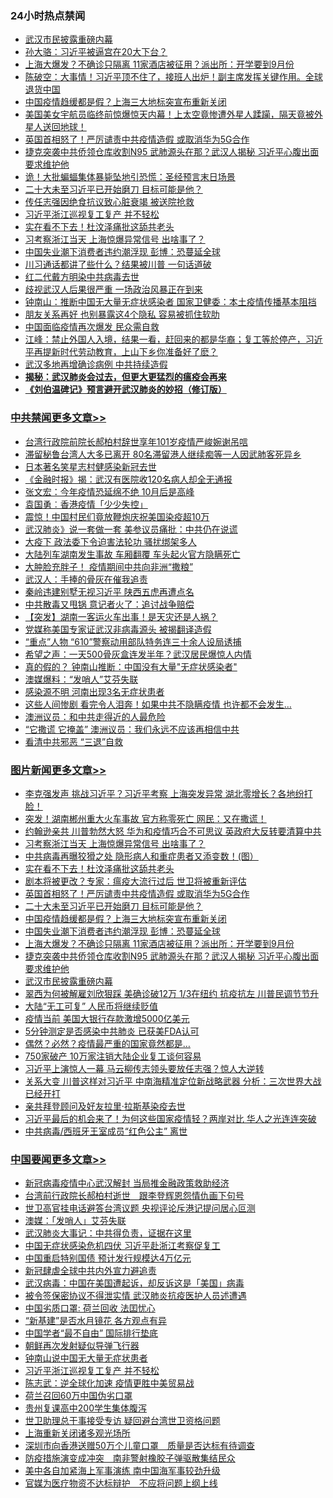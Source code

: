<div class="catlist">
<h3>24小时热点禁闻</h3>
<ul>
<li><a href="https://github.com/fqnews/bnews/blob/master/topimagenews/20200329/1302773.md">武汉市民披露重磅内幕</a></li>
<li><a href="https://github.com/fqnews/bnews/blob/master/ssgc/20200329/1302761.md">孙大骆：习近平被逼宫在20大下台？</a></li>
<li><a href="https://github.com/fqnews/bnews/blob/master/topimagenews/20200330/1302804.md">上海大爆发？不确诊只隔离 11家酒店被征用？派出所：开学要到9月份</a></li>
<li><a href="https://github.com/fqnews/bnews/blob/master/cbnews/20200330/1302896.md">陈破空：大事情！习近平顶不住了，接班人出炉！副主席发挥关键作用。全球退货中国 </a></li>
<li><a href="https://github.com/fqnews/bnews/blob/master/topimagenews/20200330/1302911.md">中国疫情趋缓都是假？上海三大地标突宣布重新关闭</a></li>
<li><a href="https://github.com/fqnews/bnews/blob/master/funmedia/20200330/1302898.md">美国美女宇航员临终前惊爆惊天内幕！上太空竟惨遭外星人蹂躏，隔天竟被外星人送回地球！</a></li>
<li><a href="https://github.com/fqnews/bnews/blob/master/topimagenews/20200330/1303155.md">英国首相怒了！严厉谴责中共疫情造假 或取消华为5G合作</a></li>
<li><a href="https://github.com/fqnews/bnews/blob/master/topimagenews/20200329/1302796.md">捷克突袭中共侨领仓库收割N95 武肺源头在那？武汉人揭秘 习近平心腹出面要求维护他</a></li>
<li><a href="https://github.com/fqnews/bnews/blob/master/cnnews/20200330/1302868.md">诡！大批蝙蝠集体暴毙坠地引恐慌：圣经预言末日场景</a></li>
<li><a href="https://github.com/fqnews/bnews/blob/master/topimagenews/20200330/1302991.md">二十大未至习近平已开始磨刀 目标可能是他？</a></li>
<li><a href="https://github.com/fqnews/bnews/blob/master/cbnews/20200330/1303231.md">传任志强因绝食抗议致心脏衰竭 被送院抢救</a></li>
<li><a href="https://github.com/fqnews/bnews/blob/master/headline/20200330/1302824.md">习近平浙江巡视复工复产 并不轻松</a></li>
<li><a href="https://github.com/fqnews/bnews/blob/master/topimagenews/20200330/1303237.md">实在看不下去！杜汶泽痛批这舔共老头</a></li>
<li><a href="https://github.com/fqnews/bnews/blob/master/topimagenews/20200330/1303284.md">习考察浙江当天 上海惊爆异常信号 出啥事了？</a></li>
<li><a href="https://github.com/fqnews/bnews/blob/master/topimagenews/20200330/1302854.md">中国失业潮下消费者违约潮浮现 彭博：恐蔓延全球</a></li>
<li><a href="https://github.com/fqnews/bnews/blob/master/cnnews/20200330/1303006.md">川习通话都讲了些什么？结果被川普 一句话道破</a></li>
<li><a href="https://github.com/fqnews/bnews/blob/master/cbnews/20200330/1303156.md">红二代戴方明染中共病毒去世</a></li>
<li><a href="https://github.com/fqnews/bnews/blob/master/baitai/20200330/1303229.md">歧视武汉人后果很严重 一场政治风暴正在到来</a></li>
<li><a href="https://github.com/fqnews/bnews/blob/master/cbnews/20200329/1302733.md">钟南山：推断中国无大量无症状感染者 国家卫健委：本土疫情传播基本阻挡</a></li>
<li><a href="https://github.com/fqnews/bnews/blob/master/funmedia/20200330/1302891.md">朋友关系再好 也别暴露这4个隐私 容易被抓住软肋</a></li>
<li><a href="https://github.com/fqnews/bnews/blob/master/ssgc/20200329/1302787.md">中国面临疫情再次爆发 民众需自救</a></li>
<li><a href="https://github.com/fqnews/bnews/blob/master/cbnews/20200330/1303235.md">江峰：禁止外国人入境，结果一看，赶回来的都是华裔；复工等於停产，习近平再提新时代劳动教育，上山下乡你准备好了麽？</a></li>
<li><a href="https://github.com/fqnews/bnews/blob/master/cbnews/20200330/1302946.md">武汉多地再增确诊病例 中共持续造假</a></li>
<li><b><a href="https://github.com/fqnews/bnews/blob/master/comments/20200211/1275071.md" target="_blank">揭秘：武汉肺炎会过去，但更大更猛烈的瘟疫会再来</a></b></li>
<li><b><a href="https://github.com/fqnews/bnews/blob/master/comments/20200207/1272816.md" target="_blank">《刘伯温碑记》预言避开武汉肺炎的妙招（修订版）</a></b></li>
</ul>
</div>

<div class="catlist">
<h3><a href="https://github.com/fqnews/bnews/blob/master/cbnews/" target="_blank">中共禁闻</a><span><a href="https://github.com/fqnews/bnews/blob/master/cbnews/" target="_blank" rel="nofollow">更多文章>></a></span></h3>
<ul>
<li><a href="https://github.com/fqnews/bnews/blob/master/cbnews/20200330/1303382.md" target="_blank">台湾行政院前院长郝柏村辞世享年101岁疫情严峻婉谢吊唁</a></li>
<li><a href="https://github.com/fqnews/bnews/blob/master/cbnews/20200330/1303372.md" target="_blank">滞留秘鲁台湾人大多已离开  80名滞留港人继续痴等一人因武肺客死异乡</a></li>
<li><a href="https://github.com/fqnews/bnews/blob/master/cbnews/20200330/1303371.md" target="_blank">日本著名笑星志村健感染新冠去世</a></li>
<li><a href="https://github.com/fqnews/bnews/blob/master/cbnews/20200330/1303365.md" target="_blank">《金融时报》揭：武汉有医院收120名病人却全无通报</a></li>
<li><a href="https://github.com/fqnews/bnews/blob/master/cbnews/20200330/1303364.md" target="_blank">张文宏：今年疫情恐延绵不绝 10月后是高峰</a></li>
<li><a href="https://github.com/fqnews/bnews/blob/master/cbnews/20200330/1303358.md" target="_blank">袁国勇︰香港疫情「少少失控」</a></li>
<li><a href="https://github.com/fqnews/bnews/blob/master/cbnews/20200330/1303340.md" target="_blank">震惊！中国村民们竟放鞭炮庆祝美国染疫超10万</a></li>
<li><a href="https://github.com/fqnews/bnews/blob/master/cbnews/20200330/1303327.md" target="_blank">武汉肺炎》说一套做一套 美参议员痛批：中共仍在说谎</a></li>
<li><a href="https://github.com/fqnews/bnews/blob/master/cbnews/20200330/1303322.md" target="_blank">大疫下 政法委下令迫害法轮功 骚扰绑架多人</a></li>
<li><a href="https://github.com/fqnews/bnews/blob/master/cbnews/20200330/1303321.md" target="_blank">大陆列车湖南发生事故 车厢翻覆 车头起火官方隐瞒死亡</a></li>
<li><a href="https://github.com/fqnews/bnews/blob/master/cbnews/20200330/1303313.md" target="_blank">大肿脸充胖子！ 疫情期间中共向非洲“撒粮”</a></li>
<li><a href="https://github.com/fqnews/bnews/blob/master/cbnews/20200330/1303298.md" target="_blank">武汉人：手捧的骨灰在催我追责</a></li>
<li><a href="https://github.com/fqnews/bnews/blob/master/cbnews/20200330/1303294.md" target="_blank">秦岭违建别墅无视习近平 陕西五虎再遭点名</a></li>
<li><a href="https://github.com/fqnews/bnews/blob/master/cbnews/20200330/1303287.md" target="_blank">中共散毒又甩锅 意记者火了：追讨战争赔偿</a></li>
<li><a href="https://github.com/fqnews/bnews/blob/master/cbnews/20200330/1303286.md" target="_blank">【突发】湖南一客运火车出事！是天灾还是人祸？</a></li>
<li><a href="https://github.com/fqnews/bnews/blob/master/cbnews/20200330/1303282.md" target="_blank">党媒称美国专家证武汉非病毒源头 被揭翻译造假</a></li>
<li><a href="https://github.com/fqnews/bnews/blob/master/cbnews/20200330/1303278.md" target="_blank">“重点”人物 “610”警察动用部队特务连三十余人设局诱捕</a></li>
<li><a href="https://github.com/fqnews/bnews/blob/master/cbnews/20200330/1303269.md" target="_blank">希望之声：一天500骨灰盒连发半年？武汉居民爆惊人内情</a></li>
<li><a href="https://github.com/fqnews/bnews/blob/master/cbnews/20200330/1303264.md" target="_blank">真的假的？ 钟南山推断：中国没有大量&quot;无症状感染者&quot;</a></li>
<li><a href="https://github.com/fqnews/bnews/blob/master/cbnews/20200330/1303263.md" target="_blank">澳媒爆料：“发哨人”艾芬失联</a></li>
<li><a href="https://github.com/fqnews/bnews/blob/master/cbnews/20200330/1303262.md" target="_blank">感染源不明 河南出现3名无症状患者</a></li>
<li><a href="https://github.com/fqnews/bnews/blob/master/cbnews/20200330/1303261.md" target="_blank">这些人间惨剧 看完令人泪奔！如果中共不隐瞒疫情 也许都不会发生…</a></li>
<li><a href="https://github.com/fqnews/bnews/blob/master/cbnews/20200330/1303260.md" target="_blank">澳洲议员：和中共走得近的人最危险</a></li>
<li><a href="https://github.com/fqnews/bnews/blob/master/cbnews/20200330/1303255.md" target="_blank">“它撒谎 它掩盖” 澳洲议员：我们永远不应该再相信中共</a></li>
<li><a href="https://github.com/fqnews/bnews/blob/master/cbnews/20200330/1303239.md" target="_blank">看清中共邪恶 “三退”自救</a></li>

</ul>
</div>
<div class="catlist">
<h3><a href="https://github.com/fqnews/bnews/blob/master/topimagenews/" target="_blank">图片新闻</a><span><a href="https://github.com/fqnews/bnews/blob/master/topimagenews/" target="_blank" rel="nofollow">更多文章>></a></span></h3>
<ul>
<li><a href="https://github.com/fqnews/bnews/blob/master/topimagenews/20200330/1303326.md" target="_blank">李克强发声 挑战习近平？习近平考察 上海突发异常 湖北零增长？各地纷打脸！</a></li>
<li><a href="https://github.com/fqnews/bnews/blob/master/topimagenews/20200330/1303308.md" target="_blank">突发！湖南郴州重大火车事故 官方称零死亡 网民：又在撒谎！</a></li>
<li><a href="https://github.com/fqnews/bnews/blob/master/topimagenews/20200330/1303292.md" target="_blank">约翰逊亲共 川普勃然大怒 华为和疫情巧合不可思议 英政府大反转要清算中共</a></li>
<li><a href="https://github.com/fqnews/bnews/blob/master/topimagenews/20200330/1303284.md" target="_blank">习考察浙江当天 上海惊爆异常信号 出啥事了？</a></li>
<li><a href="https://github.com/fqnews/bnews/blob/master/topimagenews/20200330/1303268.md" target="_blank">中共病毒再曝狡猾之处 隐形病人和重症患者又添变数！(图）</a></li>
<li><a href="https://github.com/fqnews/bnews/blob/master/topimagenews/20200330/1303237.md" target="_blank">实在看不下去！杜汶泽痛批这舔共老头</a></li>
<li><a href="https://github.com/fqnews/bnews/blob/master/topimagenews/20200330/1303236.md" target="_blank">剧本将被更改？专家：瘟疫大流行过后 世卫将被重新评估</a></li>
<li><a href="https://github.com/fqnews/bnews/blob/master/topimagenews/20200330/1303155.md" target="_blank">英国首相怒了！严厉谴责中共疫情造假 或取消华为5G合作</a></li>
<li><a href="https://github.com/fqnews/bnews/blob/master/topimagenews/20200330/1302991.md" target="_blank">二十大未至习近平已开始磨刀 目标可能是他？</a></li>
<li><a href="https://github.com/fqnews/bnews/blob/master/topimagenews/20200330/1302911.md" target="_blank">中国疫情趋缓都是假？上海三大地标突宣布重新关闭</a></li>
<li><a href="https://github.com/fqnews/bnews/blob/master/topimagenews/20200330/1302854.md" target="_blank">中国失业潮下消费者违约潮浮现 彭博：恐蔓延全球</a></li>
<li><a href="https://github.com/fqnews/bnews/blob/master/topimagenews/20200330/1302804.md" target="_blank">上海大爆发？不确诊只隔离 11家酒店被征用？派出所：开学要到9月份</a></li>
<li><a href="https://github.com/fqnews/bnews/blob/master/topimagenews/20200329/1302796.md" target="_blank">捷克突袭中共侨领仓库收割N95 武肺源头在那？武汉人揭秘 习近平心腹出面要求维护他</a></li>
<li><a href="https://github.com/fqnews/bnews/blob/master/topimagenews/20200329/1302773.md" target="_blank">武汉市民披露重磅内幕</a></li>
<li><a href="https://github.com/fqnews/bnews/blob/master/topimagenews/20200329/1302695.md" target="_blank">翠西为何被解雇刘欣狠踩 美确诊破12万 1/3在纽约 抗疫抗左 川普民调节节升</a></li>
<li><a href="https://github.com/fqnews/bnews/blob/master/topimagenews/20200329/1302675.md" target="_blank">大陆“无工可复” 人民币将继续贬值</a></li>
<li><a href="https://github.com/fqnews/bnews/blob/master/topimagenews/20200329/1302625.md" target="_blank">疫情当前 美国大银行存款激增5000亿美元</a></li>
<li><a href="https://github.com/fqnews/bnews/blob/master/topimagenews/20200329/1302624.md" target="_blank">5分钟测定是否感染中共肺炎 已获美FDA认可</a></li>
<li><a href="https://github.com/fqnews/bnews/blob/master/topimagenews/20200329/1302616.md" target="_blank">偶然？必然？疫情最严重的国家竟然都是&#8230;</a></li>
<li><a href="https://github.com/fqnews/bnews/blob/master/topimagenews/20200329/1302554.md" target="_blank">750家破产 10万家注销大陆企业复工谈何容易</a></li>
<li><a href="https://github.com/fqnews/bnews/blob/master/topimagenews/20200328/1302279.md" target="_blank">习近平上演惊人一幕 马云柳传志领头要放任志强？惊人大逆转</a></li>
<li><a href="https://github.com/fqnews/bnews/blob/master/topimagenews/20200328/1302239.md" target="_blank">关系大变 川普这样对习近平 中南海精准定位新战略武器 分析：三次世界大战已经开打</a></li>
<li><a href="https://github.com/fqnews/bnews/blob/master/topimagenews/20200328/1302237.md" target="_blank">亲共拜登顾问及好友拉里·拉斯基染疫去世</a></li>
<li><a href="https://github.com/fqnews/bnews/blob/master/topimagenews/20200328/1302148.md" target="_blank">习近平最后的机会来了！为何这些国家疫情轻？两岸对比 华人之光连连突破</a></li>
<li><a href="https://github.com/fqnews/bnews/blob/master/topimagenews/20200328/1302135.md" target="_blank">中共病毒/西班牙王室成员“红色公主” 离世</a></li>

</ul>
</div>
<div class="catlist">
<h3><a href="https://github.com/fqnews/bnews/blob/master/headline/" target="_blank">中国要闻</a><span><a href="https://github.com/fqnews/bnews/blob/master/headline/" target="_blank" rel="nofollow">更多文章>></a></span></h3>
<ul>
<li><a href="https://github.com/fqnews/bnews/blob/master/headline/20200330/1303377.md" target="_blank">新冠病毒疫情中心武汉解封 当局推金融政策救助经济</a></li>
<li><a href="https://github.com/fqnews/bnews/blob/master/headline/20200330/1303375.md" target="_blank">台湾前行政院长郝柏村逝世　跟李登辉恩怨情仇画下句号</a></li>
<li><a href="https://github.com/fqnews/bnews/blob/master/headline/20200330/1303362.md" target="_blank">世卫高官挂电话避答台湾议题  央视评论斥港记提问居心叵测</a></li>
<li><a href="https://github.com/fqnews/bnews/blob/master/headline/20200330/1303361.md" target="_blank">澳媒：「发哨人」艾芬失联</a></li>
<li><a href="https://github.com/fqnews/bnews/blob/master/headline/20200330/1303355.md" target="_blank">武汉肺炎大事记：中共得负责，证据在这里</a></li>
<li><a href="https://github.com/fqnews/bnews/blob/master/headline/20200330/1303353.md" target="_blank">中国无症状感染危机四伏  习近平赴浙江考察促复工</a></li>
<li><a href="https://github.com/fqnews/bnews/blob/master/headline/20200330/1303345.md" target="_blank">中国重启特别国债 预计发行规模达4万亿元</a></li>
<li><a href="https://github.com/fqnews/bnews/blob/master/headline/20200330/1303317.md" target="_blank">新冠肆虐全球中共内外宣力避追责</a></li>
<li><a href="https://github.com/fqnews/bnews/blob/master/headline/20200330/1303154.md" target="_blank">武汉病毒：中国在美国遭起诉，却反诉这是「美国」病毒</a></li>
<li><a href="https://github.com/fqnews/bnews/blob/master/headline/20200330/1302967.md" target="_blank">被令签保密协议不得泄实情 武汉肺炎抗疫医护人员述遭遇</a></li>
<li><a href="https://github.com/fqnews/bnews/blob/master/headline/20200330/1302871.md" target="_blank">中国劣质口罩: 荷兰回收 法囯忧心</a></li>
<li><a href="https://github.com/fqnews/bnews/blob/master/headline/20200330/1302848.md" target="_blank">“新基建”是否水月镜花 各方观点有异</a></li>
<li><a href="https://github.com/fqnews/bnews/blob/master/headline/20200330/1302847.md" target="_blank">中国学者“最不自由” 国际排行垫底</a></li>
<li><a href="https://github.com/fqnews/bnews/blob/master/headline/20200330/1302846.md" target="_blank">朝鲜再次发射疑似导弹飞行器</a></li>
<li><a href="https://github.com/fqnews/bnews/blob/master/headline/20200330/1302825.md" target="_blank">钟南山说中国无大量无症状患者</a></li>
<li><a href="https://github.com/fqnews/bnews/blob/master/headline/20200330/1302824.md" target="_blank">习近平浙江巡视复工复产 并不轻松</a></li>
<li><a href="https://github.com/fqnews/bnews/blob/master/headline/20200330/1302823.md" target="_blank">陈志武：逆全球化加速 疫情更胜中美贸易战</a></li>
<li><a href="https://github.com/fqnews/bnews/blob/master/headline/20200329/1302802.md" target="_blank">荷兰召回60万中国伪劣口罩</a></li>
<li><a href="https://github.com/fqnews/bnews/blob/master/headline/20200329/1302801.md" target="_blank">贵州复课高中200学生集体腹泻</a></li>
<li><a href="https://github.com/fqnews/bnews/blob/master/headline/20200329/1302798.md" target="_blank">世卫助理总干事接受专访 疑回避台湾世卫资格问题</a></li>
<li><a href="https://github.com/fqnews/bnews/blob/master/headline/20200329/1302797.md" target="_blank">上海重新关闭诸多观光场所</a></li>
<li><a href="https://github.com/fqnews/bnews/blob/master/headline/20200329/1302793.md" target="_blank">深圳市向香港送赠50万个儿童口罩　质量是否达标有待调查</a></li>
<li><a href="https://github.com/fqnews/bnews/blob/master/headline/20200329/1302792.md" target="_blank">防疫措施演变成冲突　南非警射橡胶子弹驱散集结民众</a></li>
<li><a href="https://github.com/fqnews/bnews/blob/master/headline/20200329/1302786.md" target="_blank">美中各自加紧海上军事演练 南中国海军事较劲升级</a></li>
<li><a href="https://github.com/fqnews/bnews/blob/master/headline/20200329/1302782.md" target="_blank">官媒为医疗物资不达标辩护　不应将问题上纲上线</a></li>

</ul>
</div>